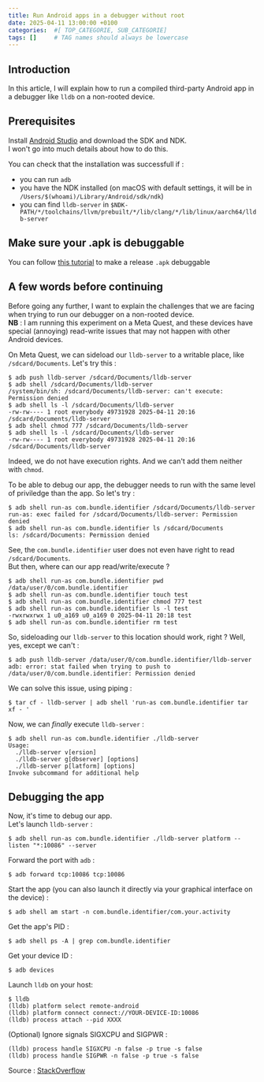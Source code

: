 ```yaml
---
title: Run Android apps in a debugger without root
date: 2025-04-11 13:00:00 +0100
categories:  #[ TOP_CATEGORIE, SUB_CATEGORIE]
tags: []     # TAG names should always be lowercase
---
```


## Introduction

In this article, I will explain how to run a compiled third-party Android app in a debugger like `lldb` on a non-rooted device.

## Prerequisites

Install [Android Studio](https://developer.android.com/studio) and download the SDK and NDK.\
I won't go into much details about how to do this.

You can check that the installation was successfull if :
- you can run `adb`
- you have the NDK installed (on macOS with default settings, it will be in `/Users/$(whoami)/Library/Android/sdk/ndk`)
- you can find `lldb-server` in `$NDK-PATH/*/toolchains/llvm/prebuilt/*/lib/clang/*/lib/linux/aarch64/lldb-server`

## Make sure your .apk is debuggable

You can follow [this tutorial](https://gist.github.com/amahdy/87041554f62e384bee5766a958fd4f9a) to make a release `.apk` debuggable

## A few words before continuing

Before going any further, I want to explain the challenges that we are facing when trying to run our debugger on a non-rooted device.\
**NB** : I am running this experiment on a Meta Quest, and these devices have special (annoying) read-write issues that may not happen with other Android devices.

On Meta Quest, we can sideload our `lldb-server` to a writable place, like `/sdcard/Documents`. Let's try this :

```
$ adb push lldb-server /sdcard/Documents/lldb-server
$ adb shell /sdcard/Documents/lldb-server
/system/bin/sh: /sdcard/Documents/lldb-server: can't execute: Permission denied
$ adb shell ls -l /sdcard/Documents/lldb-server
-rw-rw---- 1 root everybody 49731928 2025-04-11 20:16 /sdcard/Documents/lldb-server
$ adb shell chmod 777 /sdcard/Documents/lldb-server
$ adb shell ls -l /sdcard/Documents/lldb-server
-rw-rw---- 1 root everybody 49731928 2025-04-11 20:16 /sdcard/Documents/lldb-server
```
Indeed, we do not have execution rights. And we can't add them neither with `chmod`.

To be able to debug our app, the debugger needs to run with the same level of priviledge than the app. So let's try :
```
$ adb shell run-as com.bundle.identifier /sdcard/Documents/lldb-server
run-as: exec failed for /sdcard/Documents/lldb-server: Permission denied
$ adb shell run-as com.bundle.identifier ls /sdcard/Documents
ls: /sdcard/Documents: Permission denied
```

See, the `com.bundle.identifier` user does not even have right to read `/sdcard/Documents`.\
But then, where can our app read/write/execute ?

```
$ adb shell run-as com.bundle.identifier pwd
/data/user/0/com.bundle.identifier
$ adb shell run-as com.bundle.identifier touch test
$ adb shell run-as com.bundle.identifier chmod 777 test
$ adb shell run-as com.bundle.identifier ls -l test
-rwxrwxrwx 1 u0_a169 u0_a169 0 2025-04-11 20:18 test
$ adb shell run-as com.bundle.identifier rm test
```

So, sideloading our `lldb-server` to this location should work, right ? Well, yes, except we can't :
```
$ adb push lldb-server /data/user/0/com.bundle.identifier/lldb-server
adb: error: stat failed when trying to push to /data/user/0/com.bundle.identifier: Permission denied
```

We can solve this issue, using piping :
```
$ tar cf - lldb-server | adb shell 'run-as com.bundle.identifier tar xf - '
```

Now, we can _finally_ execute `lldb-server` :
```
$ adb shell run-as com.bundle.identifier ./lldb-server
Usage:
  ./lldb-server v[ersion]
  ./lldb-server g[dbserver] [options]
  ./lldb-server p[latform] [options]
Invoke subcommand for additional help
```

## Debugging the app
Now, it's time to debug our app.\
Let's launch `lldb-server` :
```
$ adb shell run-as com.bundle.identifier ./lldb-server platform --listen "*:10086" --server
```

Forward the port with `adb` :
```
$ adb forward tcp:10086 tcp:10086
```

Start the app (you can also launch it directly via your graphical interface on the device) :
```
$ adb shell am start -n com.bundle.identifier/com.your.activity
```

Get the app's PID :
```
$ adb shell ps -A | grep com.bundle.identifier
```

Get your device ID :
```
$ adb devices
```

Launch `lldb` on your host:
```
$ lldb
(lldb) platform select remote-android
(lldb) platform connect connect://YOUR-DEVICE-ID:10086
(lldb) process attach --pid XXXX
```

(Optional) Ignore signals SIGXCPU and SIGPWR :
```
(lldb) process handle SIGXCPU -n false -p true -s false
(lldb) process handle SIGPWR -n false -p true -s false
```
Source : [StackOverflow](https://stackoverflow.com/questions/70018886/how-to-stop-signal-sigpwr-power-fail-restart-while-debugging-xamarin-android-c)